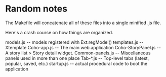 Random notes
============

The Makefile will concatenate all of these files into a single minified
.js file.

Here's a crash course on how things are organized.

models.js -- models registered with Ext.regModel()
templates.js -- Xtemplate
Coho-app.js -- The main web application
Coho-StoryPanel.js -- A story list > Story detail widget.
Common-panels.js -- Miscellaneous panels used in more than one place
Tab-*.js -- Top-level tabs (latest, popular, saved, etc.)
startup.js -- actual procedural code to boot the application


